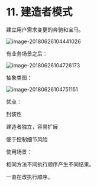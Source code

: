 # 11. 建造者模式

建立用户需求变更的奔驰和宝马。

![image-20180626104441026](https://ws3.sinaimg.cn/large/006tNc79gy1fsodwqcm8sj31220luqaa.jpg)

有业务场景之后：

![image-20180626104726173](https://ws1.sinaimg.cn/large/006tNc79gy1fsodzldjyyj30z60ugdoh.jpg)

抽象类图：

![image-20180626104751151](https://ws1.sinaimg.cn/large/006tNc79gy1fsoe00zsihj30ow0bqabs.jpg)

优点：

封装性

建造者独立，容易扩展

便于控制细节风险

使用场景：

相同方法不同执行顺序产生不同结果。

一直在改执行顺序。



